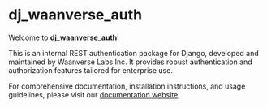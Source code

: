 # dj_waanverse_auth

Welcome to **dj_waanverse_auth**!

This is an internal REST authentication package for Django, developed and maintained by Waanverse Labs Inc. It provides robust authentication and authorization features tailored for enterprise use.

For comprehensive documentation, installation instructions, and usage guidelines, please visit our [documentation website](https://dj_waanverse_auth.waanverse.com/).
